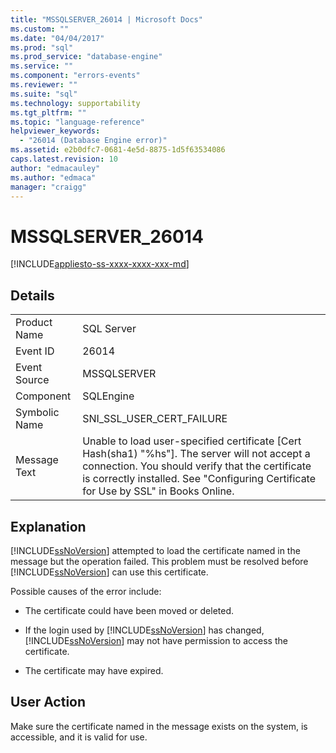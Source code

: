 ```yaml
---
title: "MSSQLSERVER_26014 | Microsoft Docs"
ms.custom: ""
ms.date: "04/04/2017"
ms.prod: "sql"
ms.prod_service: "database-engine"
ms.service: ""
ms.component: "errors-events"
ms.reviewer: ""
ms.suite: "sql"
ms.technology: supportability
ms.tgt_pltfrm: ""
ms.topic: "language-reference"
helpviewer_keywords: 
  - "26014 (Database Engine error)"
ms.assetid: e2b0dfc7-0681-4e5d-8875-1d5f63534086
caps.latest.revision: 10
author: "edmacauley"
ms.author: "edmaca"
manager: "craigg"
---
```

# MSSQLSERVER_26014
[!INCLUDE[appliesto-ss-xxxx-xxxx-xxx-md](../../includes/appliesto-ss-xxxx-xxxx-xxx-md.md)]
  
## Details  
  
|||  
|-|-|  
|Product Name|SQL Server|  
|Event ID|26014|  
|Event Source|MSSQLSERVER|  
|Component|SQLEngine|  
|Symbolic Name|SNI_SSL_USER_CERT_FAILURE|  
|Message Text|Unable to load user-specified certificate [Cert Hash(sha1) "%hs"]. The server will not accept a connection. You should verify that the certificate is correctly installed. See "Configuring Certificate for Use by SSL" in Books Online.|  
  
## Explanation  
[!INCLUDE[ssNoVersion](../../includes/ssnoversion-md.md)] attempted to load the certificate named in the message but the operation failed. This problem must be resolved before [!INCLUDE[ssNoVersion](../../includes/ssnoversion-md.md)] can use this certificate.  
  
Possible causes of the error include:  
  
-   The certificate could have been moved or deleted.  
  
-   If the login used by [!INCLUDE[ssNoVersion](../../includes/ssnoversion-md.md)] has changed, [!INCLUDE[ssNoVersion](../../includes/ssnoversion-md.md)] may not have permission to access the certificate.  
  
-   The certificate may have expired.  
  
## User Action  
Make sure the certificate named in the message exists on the system, is accessible, and it is valid for use.  
  
